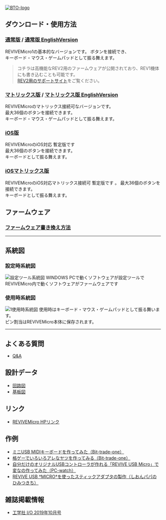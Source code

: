 [![BTO-logo](https://bit-trade-one.co.jp/wp/wp-content/uploads/2022/05/logo.png)](https://bit-trade-one.co.jp/)


## ダウンロード・使用方法

### [通常版](Rev1.md) / [通常版 EnglishVersion](https://bit--trade--one-github-io.translate.goog/ADRVMIC-REVIVE-USB-Micro/Rev1.html?_x_tr_sl=ja&_x_tr_tl=en&_x_tr_hl=ja&_x_tr_pto=wapp)
REVIVEMicro1の基本的なバージョンです。 
ボタンを接続でき、  
キーボード・マウス・ゲームパッドとして振る舞えます。  

> コチラは高機能なREV2用のファームウェアが公開されており、REV1機体にも書き込むことも可能です。  
> [REV2用のサポートサイト](https://bit-trade-one.github.io/ADRVMICR2-REVIVE-USB-Micro-Rev2/)をご覧ください。 

### [マトリックス版]() / [マトリックス版 EnglishVersion]()
REVIVEMicroのマトリックス接続可なバージョンです。  
最大36個のボタンを接続できます。  
キーボード・マウス・ゲームパッドとして振る舞えます。  

### [iOS版]()
REVIVEMicroのiOS対応 暫定版です  
最大36個のボタンを接続できます。  
キーボードとして振る舞えます。    

### [iOSマトリックス版]()
REVIVEMicroのiOS対応マトリックス接続可 暫定版です 。 
最大36個のボタンを接続できます。  
キーボードとして振る舞えます。  

## ファームウェア
### [ファームウェア書き換え方法]()

---

## 系統図

### 設定時系統図
![設定ツール系統図](https://user-images.githubusercontent.com/85532743/174945836-e603b908-46bf-4eb9-8db1-82bb0caa2909.png)
WINDOWS PCで動くソフトウェアが設定ツールで  
REVIVEMicro内で動くソフトウェアがファームウェアです

### 使用時系統図
![1使用時系統図](https://user-images.githubusercontent.com/85532743/174956594-fe62e018-a06f-46cb-a654-d711582d3fe3.png)
使用時はキーボード・マウス・ゲームパッドとして振る舞います。  
ピン割当はREVIVEMicro本体に保存されます。


---

## よくある質問
- [Q&A](https://github.com/bit-trade-one/ADRVMICR2-REVIVE-USB-Micro-Rev2/blob/master/FAQ.md)  

## 設計データ
- [回路図](https://github.com/bit-trade-one/ADRVMICR2-REVIVE-USB-Micro-Rev2/blob/master/Schematics/REVIVE-USB-MICRO-Schematics.pdf)  
- [基板図](https://github.com/bit-trade-one/ADRVMICR2-REVIVE-USB-Micro-Rev2/blob/master/Dimensions/REVIVE-USB-MICRO-Dimensions.pdf)  

## リンク
- [REVIVEMicro HPリンク](http://bit-trade-one.co.jp/adrvmic/) 

## 作例

- [ミニUSB MIDIキーボードを作ってみた（Bit-trade-one）](./REVIVE_MIDI_USB/Readme.md)  
- [格ゲーでいろいろアレなヤツを作ってみる（Bit-trade-one）](https://bit-trade-one.co.jp/blog/20190802/)  
- [自分だけのオリジナルUSBコントローラが作れる「REVIVE USB Micro」で変なの作ってみた（PC-watch）](https://pc.watch.impress.co.jp/docs/column/tool/1200128.html)  
- [REVIVE USB †MICRO†を使ったスティックアダプタの製作（しおんパパのひみつきち）](https://sions-papa.blogspot.com/2019/11/revive-usb-micro2019.html)  

## 雑誌掲載情報  

- [工学社 I/O 2019年10月号](http://www.kohgakusha.co.jp/books/detail/4579)  
